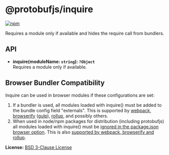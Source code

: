 @protobufjs/inquire
===================
[![npm](https://img.shields.io/npm/v/@protobufjs/inquire.svg)](https://www.npmjs.com/package/@protobufjs/inquire)

Requires a module only if available and hides the require call from bundlers.

API
---

* **inquire(moduleName: `string`): `?Object`**<br />
  Requires a module only if available.

Browser Bundler Compatibility
---
Inquire can be used in browser modules if these configurations are set:
 1) If a bundler is used, all modules loaded with inquire() must be added to the bundle config field "externals". This is supported by [webpack](https://webpack.js.org/configuration/externals/), [browserify](https://github.com/browserify/browserify#usage) ([gulp](https://benclinkinbeard.com/posts/external-bundles-for-faster-browserify-builds/)), [rollup](https://rollupjs.org/guide/en/#inputoptions-object), and possibly others.
 2) When used in node/npm packages for distribution (including protobufjs) all modules loaded with inquire() must be [ignored in the package.json browser option](https://github.com/defunctzombie/package-browser-field-spec#ignore-a-module). This is also [supported by webpack, browserify and rollup](https://github.com/webpack/webpack/issues/8826#issuecomment-491081733).

**License:** [BSD 3-Clause License](https://opensource.org/licenses/BSD-3-Clause)
